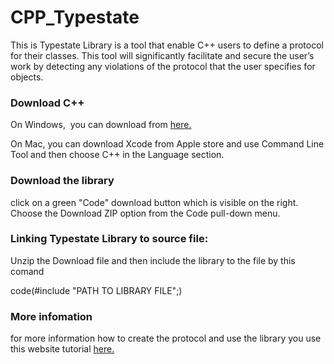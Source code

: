 # CPP_Typestate
This is Typestate Library is a tool that enable C++ users to define a protocol for their classes. This tool will significantly facilitate and secure the user’s work by detecting any violations of the protocol that the user specifies for objects.

### Download C++ ###
On Windows,  you can download from [here.](https://docs.microsoft.com/en-us/cpp/build/vscpp-step-0-installation?view=msvc-170/ "Install C and C++ support in Visual Studio") 

On Mac, you can download Xcode from Apple store and use Command Line Tool and then choose C++ in the Language section.

### Download the library ###


click on a green "Code" download button which is visible on the right. Choose the Download ZIP option from the Code pull-down menu.


### Linking Typestate Library to source file: ###

Unzip the Download file and then include the library to the file by this comand

 code(#include "PATH TO LIBRARY FILE";)
 
 ### More infomation ###

for more information how to create the protocol and use the library you use this website tutorial [here.](https://arwaalsubhi99.wixsite.com/typestateuesrtesting/ "Website tutorial") 


